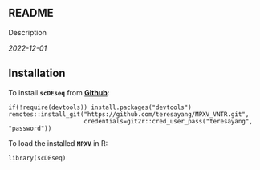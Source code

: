 ## README
Description

*2022-12-01*

## Installation

To install **`scDEseq`** from [**Github**](https://github.com/teresayang/MPXV_VNTR.git):

```{r Installation from GitHub, eval = FALSE}
if(!require(devtools)) install.packages("devtools")
remotes::install_git("https://github.com/teresayang/MPXV_VNTR.git",
                     credentials=git2r::cred_user_pass("teresayang", "password"))
```

To load the installed **`MPXV`** in R:

```{r Load MPXV, eval = FALSE}
library(scDEseq)
```
